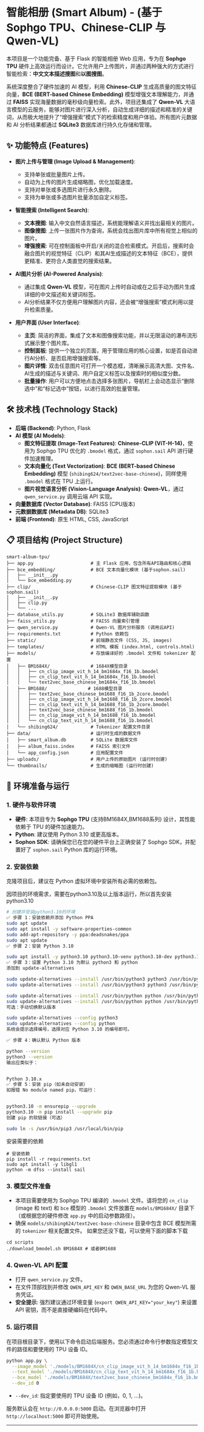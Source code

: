 # 智能相册 (Smart Album) - (基于 Sophgo TPU、Chinese-CLIP 与 Qwen-VL)

本项目是一个功能完备、基于 Flask 的智能相册 Web 应用，专为在 **Sophgo TPU** 硬件上高效运行而设计。它允许用户上传图片，并通过两种强大的方式进行智能检索：**中文文本描述搜图**和**以图搜图**。

系统深度整合了硬件加速的 AI 模型，利用 **Chinese-CLIP** 生成高质量的图文特征向量，**BCE (BERT-based Chinese Embedding)** 模型增强文本理解能力，并通过 **FAISS** 实现海量数据的毫秒级向量检索。此外，项目还集成了 **Qwen-VL** 大语言模型的云服务，能够对图片进行深入分析，自动生成详细的描述和精准的关键词，从而极大地提升了“增强搜索”模式下的检索精度和用户体验。所有图片元数据和 AI 分析结果都通过 **SQLite3** 数据库进行持久化存储和管理。

## ✨ 功能特点 (Features)

* **图片上传与管理 (Image Upload & Management)**:
  * 支持单张或批量图片上传。
  * 自动为上传的图片生成缩略图，优化加载速度。
  * 支持对单张或多选图片进行永久删除。
  * 支持为单张或多选图片批量添加自定义标签。

* **智能搜索 (Intelligent Search)**:
  * **文本搜图**: 输入中文自然语言描述，系统能理解语义并找出最相关的图片。
  * **图像搜图**: 上传一张图片作为查询，系统会找出图片库中所有视觉上相似的图片。
  * **增强搜索**: 可在控制面板中开启/关闭的混合检索模式。开启后，搜索时会融合图片的视觉特征（CLIP）和其AI生成描述的文本特征（BCE），提供更精准、更符合人类直觉的搜索结果。

* **AI图片分析 (AI-Powered Analysis)**:
  * 通过集成 **Qwen-VL** 模型，可在图片上传时自动或在之后手动为图片生成详细的中文描述和关键词标签。
  * AI分析结果不仅方便用户理解图片内容，还会被“增强搜索”模式利用以提升检索质量。

* **用户界面 (User Interface)**:
  * **主页**: 简洁的界面，集成了文本和图像搜索功能，并以无限滚动的瀑布流形式展示整个图片库。
  * **控制面板**: 提供一个独立的页面，用于管理应用的核心设置，如是否自动进行AI分析、是否启用增强搜索等。
  * **图片详情**: 双击任意图片可打开一个模态框，清晰展示高清大图、文件名、AI生成的描述与关键词、用户自定义标签以及搜索时的相似度分数。
  * **批量操作**: 用户可以方便地点击选择多张图片，导航栏上会动态显示“删除选中”和“标记选中”按钮，以进行高效的批量管理。

## 🛠️ 技术栈 (Technology Stack)

* **后端 (Backend)**: Python, Flask
* **AI 模型 (AI Models)**:
  * **图文特征提取 (Image-Text Features)**: **Chinese-CLIP (ViT-H-14)**，使用为 Sophgo TPU 优化的 `.bmodel` 格式，通过 `sophon.sail` API 进行硬件加速推理。
  * **文本向量化 (Text Vectorization)**: **BCE (BERT-based Chinese Embedding)** 模型 (`shibing624/text2vec-base-chinese`)，同样使用 `.bmodel` 格式在 TPU 上运行。
  * **图片视觉语言分析 (Vision-Language Analysis)**: **Qwen-VL**，通过 `qwen_service.py` 调用云端 API 实现。
* **向量数据库 (Vector Database)**: FAISS (CPU版本)
* **元数据数据库 (Metadata DB)**: SQLite3
* **前端 (Frontend)**: 原生 HTML, CSS, JavaScript

## 📋 项目结构 (Project Structure)

```
smart-album-tpu/
├── app.py                     # 主 Flask 应用，包含所有API路由和核心逻辑
├── bce_embedding/             # BCE 文本向量化模块 (基于sophon.sail)
│   ├── __init__.py
│   └── bce_embedding.py
├── clip/                      # Chinese-CLIP 图文特征提取模块 (基于sophon.sail)
│   ├── __init__.py
│   ├── clip.py
│   └── ...
├── database_utils.py          # SQLite3 数据库辅助函数
├── faiss_utils.py             # FAISS 向量索引管理
├── qwen_service.py            # Qwen-VL 图片分析服务 (调用云API)
├── requirements.txt           # Python 依赖包
├── static/                    # 前端静态文件 (CSS, JS, images)
├── templates/                 # HTML 模板 (index.html, controls.html)
├── models/                    # 存放编译好的 .bmodel 文件和 tokenizer 配置
│   ├── BM1684X/               # 1684X模型目录
│   │   ├── cn_clip_image_vit_h_14_bm1684x_f16_1b.bmodel
│   │   ├── cn_clip_text_vit_h_14_bm1684x_f16_1b.bmodel
│   │   └── text2vec_base_chinese_bm1684x_f16_1b.bmodel
│   ├── BM1688/               # 1688模型目录
│   │   ├── text2vec_base_chinese_bm1688_f16_1b_2core.bmodel
│   │   ├── cn_clip_image_vit_h_14_bm1688_f16_1b_2core.bmodel
│   │   ├── cn_clip_text_vit_h_14_bm1688_f16_1b_2core.bmodel
│   │   ├── text2vec_base_chinese_bm1688_f16_1b.bmodel
│   │   ├── cn_clip_image_vit_h_14_bm1688_f16_1b.bmodel
│   │   └── cn_clip_text_vit_h_14_bm1688_f16_1b.bmodel
│   └── shibing624/            # Tokenizer 配置文件目录
├── data/                      # 运行时生成的数据文件
│   ├── smart_album.db         # SQLite 数据库文件
│   ├── album_faiss.index      # FAISS 索引文件
│   └── app_config.json        # 应用配置文件
├── uploads/                   # 用户上传的原始图片 (运行时创建)
└── thumbnails/                # 生成的缩略图 (运行时创建)
```

## 🚀 环境准备与运行

### 1. 硬件与软件环境
* **硬件**: 本项目专为 **Sophgo TPU** (支持BM1684X,BM1688系列) 设计，其性能依赖于 TPU 的硬件加速能力。
* **Python**: 建议使用 Python 3.10 或更高版本。
* **Sophon SDK**: 请确保您已在您的硬件平台上正确安装了 Sophgo SDK，并配置好了 `sophon.sail` Python 库的运行环境。

### 2. 安装依赖
克隆项目后，建议在 Python 虚拟环境中安装所有必需的依赖包。

因项目的环境需求，需要在python3.10及以上版本运行，所以首先安装python3.10
```bash
# 创建并安装python3.10的环境
✅ 步骤 1：安装依赖并添加 Python PPA
sudo apt update
sudo apt install -y software-properties-common
sudo add-apt-repository -y ppa:deadsnakes/ppa
sudo apt update
✅ 步骤 2：安装 Python 3.10

sudo apt install -y python3.10 python3.10-venv python3.10-dev python3.10-distutils
✅ 步骤 3：设置 Python 3.10 为默认 python3 和 python
添加到 update-alternatives

sudo update-alternatives --install /usr/bin/python3 python3 /usr/bin/python3.8 1
sudo update-alternatives --install /usr/bin/python3 python3 /usr/bin/python3.10 2

sudo update-alternatives --install /usr/bin/python python /usr/bin/python3.8 1
sudo update-alternatives --install /usr/bin/python python /usr/bin/python3.10 2
可选：手动切换默认版本

sudo update-alternatives --config python3
sudo update-alternatives --config python
系统会提示选择编号，选择对应 Python 3.10 的编号即可。

✅ 步骤 4：确认默认 Python 版本

python --version
python3 --version
输出应类似于：


Python 3.10.x
✅ 步骤 5：安装 pip（如未自动安装）
如报错 No module named pip，可运行：


python3.10 -m ensurepip --upgrade
python3.10 -m pip install --upgrade pip
创建 pip 的软链接（可选）

sudo ln -s /usr/bin/pip3 /usr/local/bin/pip
```

安装需要的依赖
```
# 安装依赖
pip install -r requirements.txt
sudo apt install -y libgl1
python -m dfss --install sail
```

### 3. 模型文件准备
* 本项目需要使用为 Sophgo TPU 编译的 `.bmodel` 文件。请将您的 `cn_clip` (image 和 text) 和 `bce` 模型的 `.bmodel` 文件放置在 `models/BM1684X/` 目录下（或根据您的硬件修改 `app.py` 中的启动参数路径）。
* 确保 `models/shibing624/text2vec-base-chinese` 目录中包含 BCE 模型所需的 `tokenizer` 相关配置文件。
如果您还没下载，可以使用下面的脚本下载
```
cd scripts
./download_bmodel.sh BM1684X # 或者BM1688
```

### 4. Qwen-VL API 配置
* 打开 `qwen_service.py` 文件。
* 在文件顶部找到并修改 `QWEN_API_KEY` 和 `QWEN_BASE_URL` 为您的 Qwen-VL 服务凭证。
* **安全提示**: 强烈建议通过环境变量 (`export QWEN_API_KEY="your_key"`) 来设置 API 密钥，而不是直接硬编码在代码中。

### 5. 运行项目
在项目根目录下，使用以下命令启动后端服务。您必须通过命令行参数指定模型文件的路径和要使用的 TPU 设备 ID。
```bash
python app.py \
  --image_model './models/BM1684X/cn_clip_image_vit_h_14_bm1684x_f16_1b.bmodel' \
  --text_model './models/BM1684X/cn_clip_text_vit_h_14_bm1684x_f16_1b.bmodel' \
  --bce_model './models/BM1684X/text2vec_base_chinese_bm1684x_f16_1b.bmodel' \
  --dev_id 0
```
* `--dev_id`: 指定要使用的 TPU 设备 ID (例如，0, 1, ...)。

服务默认会在 `http://0.0.0.0:5000` 启动。在浏览器中打开 `http://localhost:5000` 即可开始使用。

---

